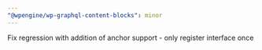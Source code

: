 ```yaml
---
"@wpengine/wp-graphql-content-blocks": minor
---
```


Fix regression with addition of anchor support - only register interface once
